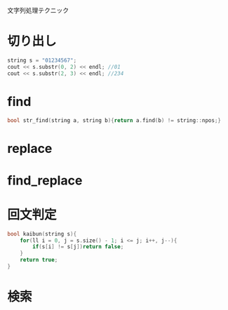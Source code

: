 文字列処理テクニック
# 切り出し
```cpp
string s = "01234567";
cout << s.substr(0, 2) << endl; //01
cout << s.substr(2, 3) << endl; //234
```

# find
```cpp
bool str_find(string a, string b){return a.find(b) != string::npos;}
```
# replace

# find_replace

# 回文判定
```cpp
bool kaibun(string s){
    for(ll i = 0, j = s.size() - 1; i <= j; i++, j--){
        if(s[i] != s[j])return false;
    }
    return true;
}
```
# 検索
